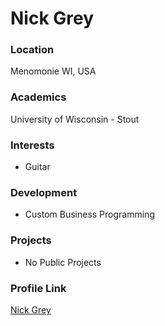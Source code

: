 # Nick Grey

### Location

Menomonie WI, USA

### Academics

University of Wisconsin - Stout

### Interests

- Guitar

### Development

- Custom Business Programming

### Projects

- No Public Projects

### Profile Link

[Nick Grey](www.github.com/ngrey5)
